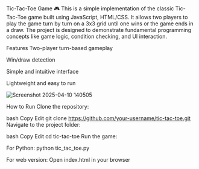 Tic-Tac-Toe Game 🎮
This is a simple implementation of the classic Tic-Tac-Toe game built using JavaScript, HTML/CSS. It allows two players to play the game turn by turn on a 3x3 grid until one wins or the game ends in a draw. The project is designed to demonstrate fundamental programming concepts like game logic, condition checking, and UI interaction.

Features
Two-player turn-based gameplay

Win/draw detection

Simple and intuitive interface

Lightweight and easy to run

![Screenshot 2025-04-10 140505](https://github.com/user-attachments/assets/0868faea-4a0a-4c11-8bce-ac11ac396ec4)

How to Run
Clone the repository:

bash
Copy
Edit
git clone https://github.com/your-username/tic-tac-toe.git
Navigate to the project folder:

bash
Copy
Edit
cd tic-tac-toe
Run the game:

For Python: python tic_tac_toe.py

For web version: Open index.html in your browser


